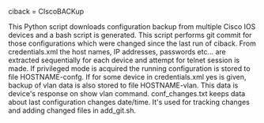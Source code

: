 ciback = CIscoBACKup

This Python script downloads configuration backup from multiple Cisco IOS devices
and a bash script is generated. This script performs git commit for those configurations
which were changed since the last run of ciback.
From credentials.xml the host names, IP addresses, passwords etc... are extracted sequentially
for each device and attempt for telnet session is made. If privileged mode is acquired the running
configuration is stored to file HOSTNAME-confg. If for some device in credentials.xml
yes is given, backup of vlan data is also stored to file HOSTNAME-vlan.
This data is device's response on show vlan command.
conf_changes.txt keeps data about last configuration changes date/time. It's used for tracking
changes and adding changed files in add_git.sh.
